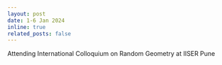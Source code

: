 ```yaml
---
layout: post
date: 1-6 Jan 2024
inline: true
related_posts: false
---
```


Attending International Colloquium on Random Geometry at IISER Pune